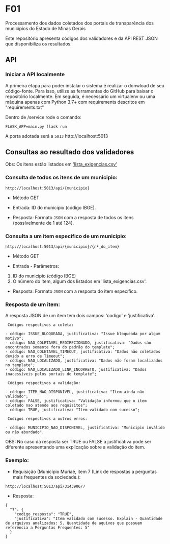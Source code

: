 # F01
Processamento dos dados coletados dos portais de transparência dos municípios do Estado de Minas Gerais

Este repositório apresenta códigos dos validadores e da API REST JSON que disponibiliza os resultados.


## API

### Iniciar a API localmente 
A primeira etapa para poder instalar o sistema é realizar o donwload de seu código-fonte. Para isso, utilize as ferramentas do GitHub para baixar o repositório localmente. Em seguida, é necessário um virtualenv ou uma máquina apenas com Python 3.7+ com requirements descritos em "requirements.txt"

Dentro de /service rode o comando:

<!-- export FLASK_ENV=development -->
```
FLASK_APP=main.py flask run
```

A porta adotada será a `5013` http://localhost:5013

## Consultas ao resultado dos validadores

Obs: Os itens estão listados em ['lista_exigencias.csv'](https://github.com/MPMG-DCC-UFMG/F01/blob/main/service/src/checklist/lista_exigencias.csv)

### Consulta de todos os itens de um municipio:

```
http://localhost:5013/api/{municipio}
```
- Método GET

- Entrada: 
    ID do municipio (código IBGE).

- Resposta: Formato `JSON` com a resposta de todos os itens (possívelmente de 1 até 124).

### Consulta a um item específico de um municipio:

```
http://localhost:5013/api/{municipio}/{nº_do_item}
```
- Método GET

- Entrada - Parâmetros: 
 1) ID do municipio (código IBGE)
 2) O número do item, algum dos listados em 'lista_exigencias.csv'.

- Resposta: Formato `JSON` com a resposta do item específico.


### Resposta de um item:

A resposta JSON de um item tem dois campos: 'codigo' e 'justificativa'.

     Códigos respectivos a coleta:

    - código: ISSUE_BLOQUEADA, justificativa: "Issue bloqueada por algum motivo";
    - código: NAO_COLETAVEL_REDIRECIONADO, justificativa: "Dados são encontrados somente fora do padrão do template";
    - código: NAO_COLETAVEL_TIMEOUT, justificativa: "Dados não coletados devido a erro de Timeout";
    - código: NAO_LOCALIZADO, justificativa: "Dados não foram localizados no template";
    - código: NAO_LOCALIZADO_LINK_INCORRETO, justificativa: "Dados inacessíveis pelos portais do template";

     Códigos respectivos a validação:

    - código: ITEM_NAO_DISPONIVEL, justificativa: "Item ainda não validado";
    - código: FALSE, justificativa: "Validação informou que o item coletado nao atende aos requisitos";
    - código: TRUE, justificativa: "Item validado com sucesso";

     Códigos respectivos a outros erros:

    - código: MUNICIPIO_NAO_DISPONIVEL, justificativa: "Municipio inválido ou não abordado".

OBS: No caso da resposta ser TRUE ou FALSE a justificativa pode ser diferente apresentando uma explicação sobre a validação do item. 

### Exemplo:

- Requisição (Município Muriaé, item 7 (Link de respostas a perguntas mais frequentes da sociedade.):

```
http://localhost:5013/api/3143906/7 
```

- Resposta:

```
{
  "7": {
    "codigo_resposta": "TRUE", 
    "justificativa": "Item validado com sucesso. Explain - Quantidade de arquivos analizados: 5. Quantidade de aquivos que possuem referência a Perguntas Frequentes: 5"
  }
}
```
